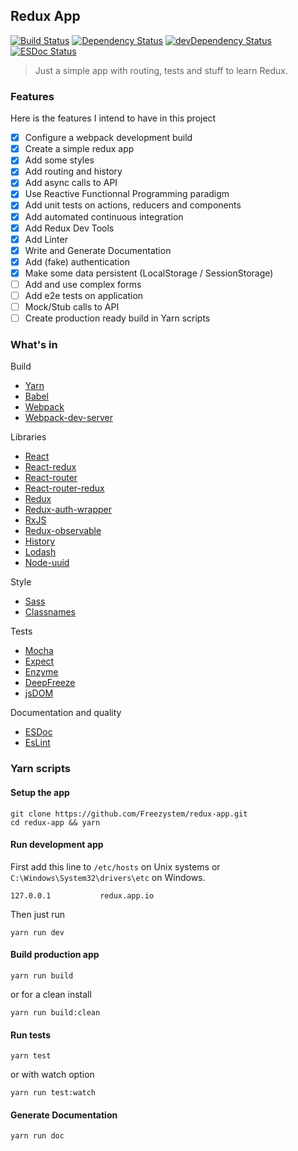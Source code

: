 ## Redux App

[![Build Status](https://semaphoreci.com/api/v1/freezystem/redux-app/branches/master/shields_badge.svg)](https://semaphoreci.com/freezystem/redux-app)
[![Dependency Status](https://david-dm.org/freezystem/redux-app.svg)](https://david-dm.org/freezystem/redux-app)
[![devDependency Status](https://david-dm.org/freezystem/redux-app/dev-status.svg)](https://david-dm.org/freezystem/redux-app#info=devDependencies)
[![ESDoc Status](https://doc.esdoc.org/github.com/Freezystem/redux-app/badge.svg)](https://doc.esdoc.org/github.com/Freezystem/redux-app/)

> Just a simple app with routing, tests and stuff to learn Redux.

### Features

Here is the features I intend to have in this project
- [x] Configure a webpack development build
- [x] Create a simple redux app
- [x] Add some styles
- [x] Add routing and history
- [x] Add async calls to API
- [x] Use Reactive Functionnal Programming paradigm
- [x] Add unit tests on actions, reducers and components
- [x] Add automated continuous integration
- [x] Add Redux Dev Tools
- [x] Add Linter
- [x] Write and Generate Documentation
- [x] Add (fake) authentication
- [x] Make some data persistent (LocalStorage / SessionStorage)
- [ ] Add and use complex forms
- [ ] Add e2e tests on application
- [ ] Mock/Stub calls to API
- [ ] Create production ready build in Yarn scripts

### What's in

Build 
- [Yarn](https://github.com/yarnpkg/yarn)
- [Babel](https://github.com/babel/babel)
- [Webpack](https://github.com/webpack/webpack)
- [Webpack-dev-server](https://github.com/webpack/webpack-dev-server)

Libraries
- [React](https://github.com/facebook/react)
- [React-redux](https://github.com/reactjs/react-redux)
- [React-router](https://github.com/reactjs/react-router)
- [React-router-redux](https://github.com/reactjs/react-router-redux)
- [Redux](https://github.com/reactjs/redux)
- [Redux-auth-wrapper](https://github.com/mjrussell/redux-auth-wrapper)
- [RxJS](https://github.com/ReactiveX/RxJS)
- [Redux-observable](https://github.com/redux-observable/redux-observable)
- [History](https://github.com/mjackson/history)
- [Lodash](https://github.com/lodash/lodash)
- [Node-uuid](https://github.com/broofa/node-uuid)

Style
- [Sass](https://github.com/sass/sass)
- [Classnames](https://github.com/JedWatson/classnames)

Tests
- [Mocha](https://github.com/mochajs/mocha)
- [Expect](https://github.com/mjackson/expect)
- [Enzyme](https://github.com/airbnb/enzyme)
- [DeepFreeze](https://github.com/substack/deep-freeze)
- [jsDOM](https://github.com/tmpvar/jsdom)

Documentation and quality

- [ESDoc](https://esdoc.org)
- [EsLint](http://eslint.org)

### Yarn scripts

#### Setup the app
```
git clone https://github.com/Freezystem/redux-app.git
cd redux-app && yarn
```

#### Run development app
First add this line to `/etc/hosts` on Unix systems or `C:\Windows\System32\drivers\etc` on Windows.
```
127.0.0.1           redux.app.io
```
Then just run
```
yarn run dev
```

#### Build production app
```
yarn run build
```

or for a clean install
```
yarn run build:clean
```

#### Run tests
```
yarn test
```
or with watch option
```
yarn run test:watch
```

#### Generate Documentation
```
yarn run doc
```